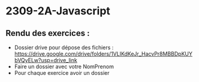 # 2309-2A-Javascript

## Rendu des exercices :

- Dossier drive pour dépose des fichiers :
  https://drive.google.com/drive/folders/1VLIKdKeJr_HacvPr8MBBDpKUYbVQyELw?usp=drive_link
- Faire un dossier avec votre NomPrenom
- Pour chaque exercice avoir un dossier
